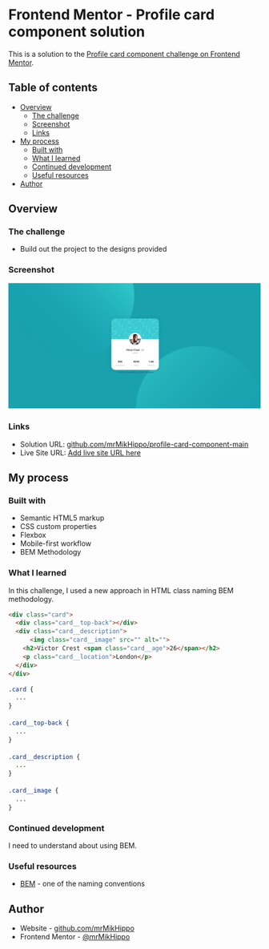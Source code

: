 # Frontend Mentor - Profile card component solution

This is a solution to the [Profile card component challenge on Frontend Mentor](https://www.frontendmentor.io/challenges/profile-card-component-cfArpWshJ).

## Table of contents

- [Overview](#overview)
  - [The challenge](#the-challenge)
  - [Screenshot](#screenshot)
  - [Links](#links)
- [My process](#my-process)
  - [Built with](#built-with)
  - [What I learned](#what-i-learned)
  - [Continued development](#continued-development)
  - [Useful resources](#useful-resources)
- [Author](#author)

## Overview

### The challenge

- Build out the project to the designs provided

### Screenshot

![Design preview for the Profile card component coding challenge](./design/Screenshot.png)

### Links

- Solution URL: [github.com/mrMikHippo/profile-card-component-main](https://github.com/mrMikHippo/profile-card-component-main)
- Live Site URL: [Add live site URL here](https://your-live-site-url.com)

## My process

### Built with

- Semantic HTML5 markup
- CSS custom properties
- Flexbox
- Mobile-first workflow
- BEM Methodology

### What I learned

In this challenge, I used a new approach in HTML class naming BEM methodology.

```html
<div class="card">
  <div class="card__top-back"></div>
  <div class="card__description">
      <img class="card__image" src="" alt="">        
    <h2>Victor Crest <span class="card__age">26</span></h2>
    <p class="card__location">London</p>
  </div>
</div>
```
```css
.card {
  ...
}

.card__top-back {
  ...
}

.card__description {
  ...
}

.card__image {
  ...
}
```

### Continued development

I need to understand about using BEM.

### Useful resources

- [BEM](https://getbem.com) - one of the naming conventions


## Author

- Website - [github.com/mrMikHippo](https://github.com/mrMikHippo)
- Frontend Mentor - [@mrMikHippo](https://www.frontendmentor.io/profile/yourusername)
